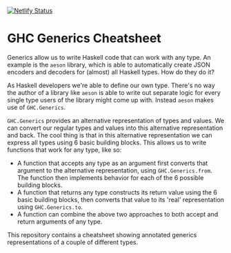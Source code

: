 [![Netlify Status](https://api.netlify.com/api/v1/badges/cb73043f-4af3-4a65-82e5-efb2fb70ffad/deploy-status)](https://app.netlify.com/sites/ghc-generics/deploys)

# GHC Generics Cheatsheet

Generics allow us to write Haskell code that can work with any type. An example is the `aeson` library, which is able to automatically create JSON encoders and decoders for (almost) all Haskell types. How do they do it?

As Haskell developers we're able to define our own type. There's no way the author of a library like `aeson` is able to write out separate logic for every single type users of the library might come up with. Instead `aeson` makes use of `GHC.Generics`.

`GHC.Generics` provides an alternative representation of types and values. We can convert our regular types and values into this alternative representation and back. The cool thing is that in this alternative representation we can express all types using 6 basic building blocks. This allows us to write functions that work for any type, like so:

- A function that accepts any type as an argument first converts that argument to the alternative representation, using `GHC.Generics.from`. The function then implements behavior for each of the 6 possible building blocks.
- A function that returns any type constructs its return value using the 6 basic building blocks, then converts that value to its 'real' representation using `GHC.Generics.to`.
- A function can combine the above two approaches to both accept and return arguments of any type.

This repository contains a cheatsheet showing annotated generics representations of a couple of different types.
